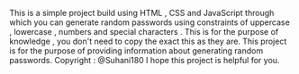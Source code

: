 This is a simple project build using HTML , CSS and JavaScript through which you can generate random  passwords using constraints of uppercase , lowercase , numbers and special characters .
This is for the purpose of knowledge , you don't need to copy the exact this as they are.
This project is for the purpose of providing information about generating random passwords.
Copyright : @Suhani180 
I hope this project is helpful for you.
